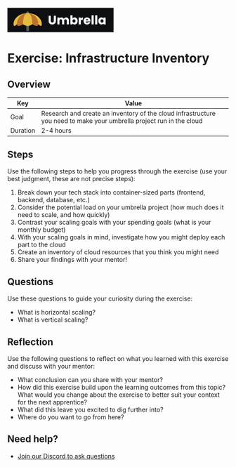<a href="../../overview/README.md#umbrella-project"><img src="../umbrella.svg" alt="Umbrella project"></a>

# Exercise: Infrastructure Inventory

## Overview

| Key | Value |
| --- | --- |
| Goal | Research and create an inventory of the cloud infrastructure you need to make your umbrella project run in the cloud |
| Duration | 2-4 hours |

## Steps

Use the following steps to help you progress through the exercise (use your best judgment, these are not precise steps):

1. Break down your tech stack into container-sized parts (frontend, backend, database, etc.)
2. Consider the potential load on your umbrella project (how much does it need to scale, and how quickly)
3. Contrast your scaling goals with your spending goals (what is your monthly budget)
4. With your scaling goals in mind, investigate how you might deploy each part to the cloud
5. Create an inventory of cloud resources that you think you might need
6. Share your findings with your mentor!

## Questions

Use these questions to guide your curiosity during the exercise:

- What is horizontal scaling?
- What is vertical scaling?

## Reflection

Use the following questions to reflect on what you learned with this exercise and discuss with your mentor:

- What conclusion can you share with your mentor?
- How did this exercise build upon the learning outcomes from this topic? What would you change about the exercise to better suit your context for the next apprentice?
- What did this leave you excited to dig further into? 
- Where do you want to go from here?

## Need help?

- [Join our Discord to ask questions](https://discord.gg/bDVYvG3Czd)
